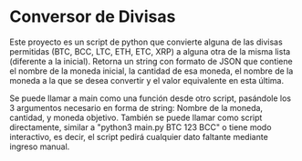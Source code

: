 # Conversor de Divisas
Este proyecto es un script de python que convierte alguna de las divisas
permitidas (BTC, BCC, LTC, ETH, ETC, XRP) a alguna otra de la misma
lista (diferente a la inicial).
Retorna un string con formato de JSON que contiene el nombre de la moneda
inicial, la cantidad de esa moneda, el nombre de la moneda a la que se desea
convertir y el valor equivalente en esta última.

Se puede llamar a main como una función desde otro script, pasándole los 3
argumentos necesario en forma de string: Nombre de la moneda, cantidad, y
moneda objetivo. También se puede llamar como script directamente, similar
a "python3 main.py BTC 123 BCC" o tiene modo interactivo, es decir,
el script pedirá cualquier dato faltante mediante ingreso manual.

